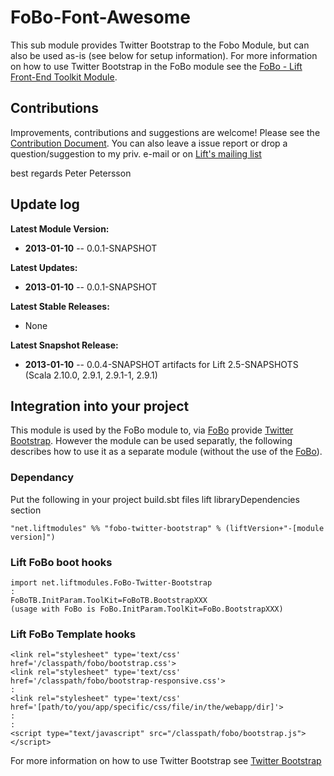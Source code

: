 FoBo-Font-Awesome
=================

This sub module provides Twitter Bootstrap to the Fobo Module, but can also be used as-is (see below for setup information).
For more information on how to use Twitter Bootstrap in the FoBo module see the [FoBo - Lift Front-End Toolkit Module](https://github.com/karma4u101/FoBo).

Contributions
------
Improvements, contributions and suggestions are welcome! Please see the [Contribution Document](https://github.com/karma4u101/FoBo/blob/master/CONTRIBUTING.md). You can also leave a issue report or drop a question/suggestion to my priv. e-mail or on [Lift's mailing list](http://groups.google.com/group/liftweb/) 

best regards 
Peter Petersson 

Update log
----------

**Latest Module Version:** 
- **2013-01-10** -- 0.0.1-SNAPSHOT

**Latest Updates:**
- **2013-01-10** -- 0.0.1-SNAPSHOT

**Latest Stable Releases:**
- None

**Latest Snapshot Release:**
- **2013-01-10** -- 0.0.4-SNAPSHOT artifacts for Lift 2.5-SNAPSHOTS (Scala 2.10.0, 2.9.1, 2.9.1-1, 2.9.1)


Integration into your project 
-------------------------------

This module is used by the FoBo module to, via [FoBo](http://fortawesome.github.com/FoBo/) provide [Twitter Bootstrap](http://twitter.github.com/bootstrap/). 
However the module can be used separatly, the following describes how to use it as a separate module (without the use of the [FoBo](http://fortawesome.github.com/FoBo/)).

### Dependancy

Put the following in your project build.sbt files lift libraryDependencies section 

    "net.liftmodules" %% "fobo-twitter-bootstrap" % (liftVersion+"-[module version]") 

### Lift FoBo boot hooks

    import net.liftmodules.FoBo-Twitter-Bootstrap 
    :
    FoBoTB.InitParam.ToolKit=FoBoTB.BootstrapXXX 
    (usage with FoBo is FoBo.InitParam.ToolKit=FoBo.BootstrapXXX)

### Lift FoBo Template hooks

    <link rel="stylesheet" type='text/css' href='/classpath/fobo/bootstrap.css'> 
    <link rel="stylesheet" type='text/css' href='/classpath/fobo/bootstrap-responsive.css'> 
    :
    <link rel="stylesheet" type='text/css' href='[path/to/you/app/specific/css/file/in/the/webapp/dir]'>
    :
    :
    <script type="text/javascript" src="/classpath/fobo/bootstrap.js"></script>

For more information on how to use Twitter Bootstrap see [Twitter Bootstrap](http://twitter.github.com/bootstrap/)


